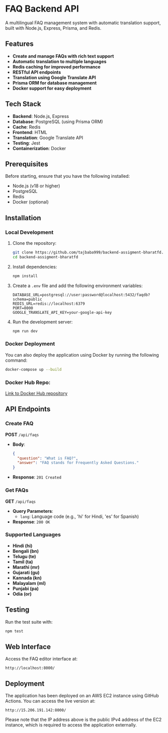 
# FAQ Backend API

A multilingual FAQ management system with automatic translation support, built with Node.js, Express, Prisma, and Redis.

## Features
- **Create and manage FAQs with rich text support**
- **Automatic translation to multiple languages**
- **Redis caching for improved performance**
- **RESTful API endpoints**
- **Translation using Google Translate API**
- **Prisma ORM for database management**
- **Docker support for easy deployment**

## Tech Stack
- **Backend**: Node.js, Express
- **Database**: PostgreSQL (using Prisma ORM)
- **Cache**: Redis
- **Frontend**: HTML
- **Translation**: Google Translate API
- **Testing**: Jest
- **Containerization**: Docker

## Prerequisites
Before starting, ensure that you have the following installed:
- Node.js (v18 or higher)
- PostgreSQL
- Redis
- Docker (optional)

## Installation

### Local Development
1. Clone the repository:
    ```bash
    git clone https://github.com/tajbaba999/backend-assigment-bharatfd.git
    cd backend-assigment-bharatfd
    ```

2. Install dependencies:
    ```bash
    npm install
    ```

3. Create a `.env` file and add the following environment variables:
    ```env
    DATABASE_URL=postgresql://user:password@localhost:5432/faqdb?schema=public
    REDIS_URL=redis://localhost:6379
    PORT=8000
    GOOGLE_TRANSLATE_API_KEY=your-google-api-key
    ```

4. Run the development server:
    ```bash
    npm run dev
    ```

### Docker Deployment
You can also deploy the application using Docker by running the following command:
```bash
docker-compose up --build
```

### Docker Hub Repo: 
[Link to Docker Hub repository](https://hub.docker.com/r/0xtajbaba/bharatfd_backend)

## API Endpoints

### Create FAQ
**POST** `/api/faqs`
- **Body**:
    ```json
    {
      "question": "What is FAQ?",
      "answer": "FAQ stands for Frequently Asked Questions."
    }
    ```
- **Response**: `201 Created`
  
### Get FAQs
**GET** `/api/faqs`
- **Query Parameters**:
    - `lang`: Language code (e.g., 'hi' for Hindi, 'es' for Spanish)
- **Response**: `200 OK`
  
### Supported Languages
- **Hindi (hi)**
- **Bengali (bn)**
- **Telugu (te)**
- **Tamil (ta)**
- **Marathi (mr)**
- **Gujarati (gu)**
- **Kannada (kn)**
- **Malayalam (ml)**
- **Punjabi (pa)**
- **Odia (or)**

## Testing
Run the test suite with:
```bash
npm test
```

## Web Interface
Access the FAQ editor interface at:
```url
http://localhost:8000/
```

## Deployment
The application has been deployed on an AWS EC2 instance using GitHub Actions. You can access the live version at:
```url
http://15.206.191.142:8000/
```
Please note that the IP address above is the public IPv4 address of the EC2 instance, which is required to access the application externally.
